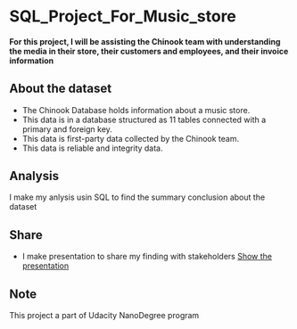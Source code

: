 # SQL_Project_For_Music_store
#### For this project, I will be assisting the Chinook team with understanding the media in their store, their customers and employees, and their invoice information

## About the dataset
- The Chinook Database holds information about a music store. 
- This data is in a database structured as 11 tables connected with a primary and foreign key.
- This data is first-party data collected by the Chinook team. 
- This data is reliable and integrity data.
## Analysis
I make my anlysis usin SQL to find the summary conclusion about the dataset

## Share 
- I make presentation to share my finding with stakeholders [Show the presentation](https://docs.google.com/presentation/d/1-POBwkG2WsXBAkZoYCgFAUcnrzPys1fhrzqpjMx9AGQ/edit?usp=sharing)

## Note
This project a part of Udacity NanoDegree program
